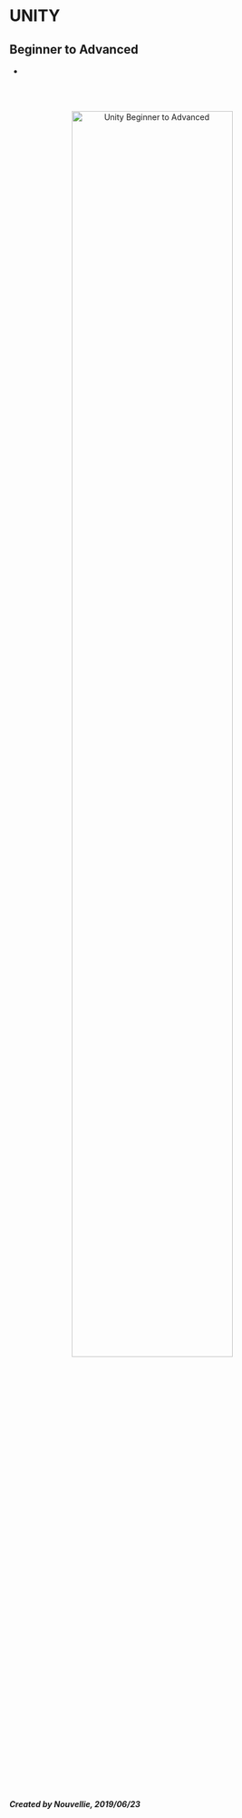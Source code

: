 # UNITY
## Beginner to Advanced

- []()


<br><br><p align="center">
  <img width="75%" height="75%" src="" alt="Unity Beginner to Advanced">
</p>

<br><br>
***Created by Nouvellie, 2019/06/23***